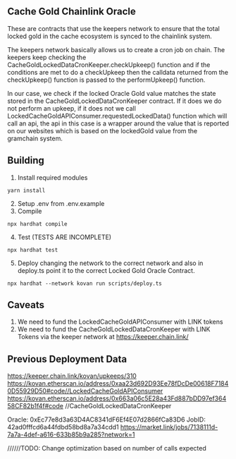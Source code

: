 ## Cache Gold Chainlink Oracle 
These are contracts that use the keepers network to ensure that the total locked gold in the cache ecosystem is synced to the chainlink system.  

The keepers network basically allows us to create a cron job on chain. The keepers keep checking the CacheGoldLockedDataCronKeeper.checkUpkeep() function and
if the conditions are met to do a checkUpkeep then the calldata returned from the checkUpkeep() function is passed to the performUpkeep() function.

In our case, we check if the locked Oracle Gold value matches the state stored in the CacheGoldLockedDataCronKeeper contract. If it does we do not perform an upkeep, if
it does not we call LockedCacheGoldAPIConsumer.requestedLockedData() function which will call an api, the api in this case is a wrapper around the value that is reported on our websites
which is based on the lockedGold value from the gramchain system.

## Building
1. Install required modules
```
yarn install
```
2. Setup .env from .env.example
3. Compile
```
npx hardhat compile
```
4. Test (TESTS ARE INCOMPLETE)
```
npx hardhat test
```
5. Deploy changing the network to the correct network and also in deploy.ts point it to the correct Locked Gold Oracle Contract.
```
npx hardhat --network kovan run scripts/deploy.ts
```

## Caveats
1. We need to fund the LockedCacheGoldAPIConsumer with LINK tokens
2. We need to fund the CacheGoldLockedDataCronKeeper with LINK Tokens via the keeper network at https://keeper.chain.link/


## Previous Deployment Data
https://keeper.chain.link/kovan/upkeeps/310 
https://kovan.etherscan.io/address/0xaa23d692D93Ee78fDcDe00618F71840D55929D50#code//LockedCacheGoldAPIConsumer
https://kovan.etherscan.io/address/0x663a06c5E28a43Fd887bDD97ef36458CF82b1f4f#code  //CacheGoldLockedDataCronKeeper

Oracle:
0xEc77e8d3a63D4AC8341dF6Ef4E07d2866fCa83D6
JobID: 42ad0fffcd6a44fdbd58bd8a7a34cdd1
https://market.link/jobs/7138111d-7a7a-4def-a616-633b85b9a285?network=1

//////TODO: Change optimization based on number of calls expected
